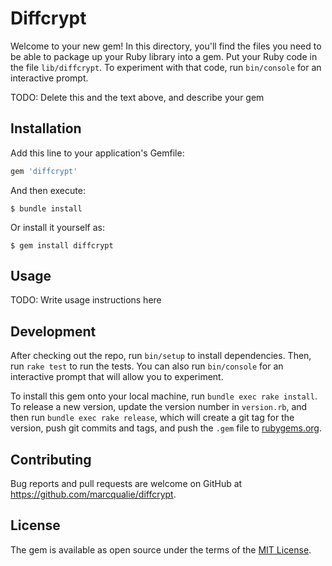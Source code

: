 # Diffcrypt

Welcome to your new gem! In this directory, you'll find the files you need to be able to package up your Ruby library into a gem. Put your Ruby code in the file `lib/diffcrypt`. To experiment with that code, run `bin/console` for an interactive prompt.

TODO: Delete this and the text above, and describe your gem

## Installation

Add this line to your application's Gemfile:

```ruby
gem 'diffcrypt'
```

And then execute:

    $ bundle install

Or install it yourself as:

    $ gem install diffcrypt

## Usage

TODO: Write usage instructions here

## Development

After checking out the repo, run `bin/setup` to install dependencies. Then, run `rake test` to run the tests. You can also run `bin/console` for an interactive prompt that will allow you to experiment.

To install this gem onto your local machine, run `bundle exec rake install`. To release a new version, update the version number in `version.rb`, and then run `bundle exec rake release`, which will create a git tag for the version, push git commits and tags, and push the `.gem` file to [rubygems.org](https://rubygems.org).

## Contributing

Bug reports and pull requests are welcome on GitHub at https://github.com/marcqualie/diffcrypt.


## License

The gem is available as open source under the terms of the [MIT License](https://opensource.org/licenses/MIT).
